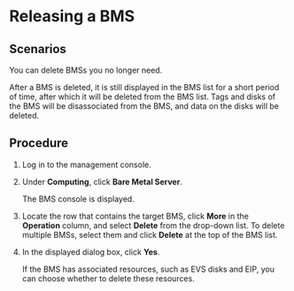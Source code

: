 # Releasing a BMS<a name="EN-US_TOPIC_0140740388"></a>

## Scenarios<a name="section460819391392"></a>

You can delete BMSs you no longer need. 

After a BMS is deleted, it is still displayed in the BMS list for a short period of time, after which it will be deleted from the BMS list. Tags and disks of the BMS will be disassociated from the BMS, and data on the disks will be deleted.

## Procedure<a name="section386325812919"></a>

1.  Log in to the management console. 
2.  Under  **Computing**, click  **Bare Metal Server**.

    The BMS console is displayed.

3.  Locate the row that contains the target BMS, click  **More**  in the  **Operation**  column, and select  **Delete**  from the drop-down list. To delete multiple BMSs, select them and click  **Delete**  at the top of the BMS list.
4.  In the displayed dialog box, click  **Yes**.

    If the BMS has associated resources, such as EVS disks and EIP, you can choose whether to delete these resources.


